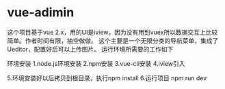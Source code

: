 # vue-adimin
这个项目基于vue 2.x，用的UI是iview，因为没有用到vuex所以数据交互上比较简单。作者时间有限，抽空做做。 这个主要是一个无限分类的导航菜单，集成了Ueditor，配置好后可以上传图片。
运行环境所需要的工作如下

环境安装
1.node.js环境安装
2.npm安装
3.vue-cli安装
4.iview引入

5.环境安装好以后拷贝到根目录，执行npm install
6.运行项目 npm run dev
